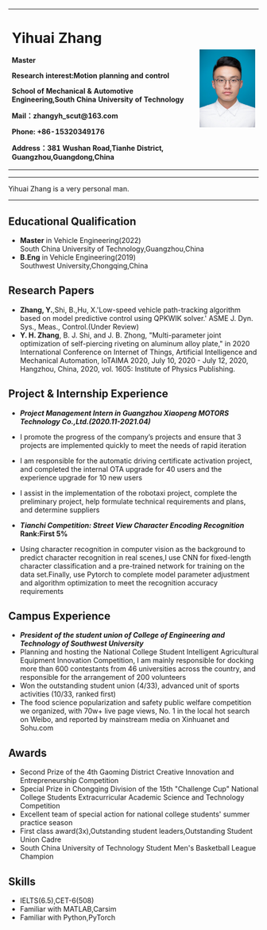 <div>
<table border="0">
  <tr>
    <td width="75%">
      <h1>Yihuai Zhang</h1>
      <p><b>Master</b></p>
      <p><b>Research interest:Motion planning and control</b></p>
      <p><b>School of Mechanical & Automotive Engineering,South China University of Technology</b></p>
      <p><b>Mail：zhangyh_scut@163.com</b></p>
      <p><b>Phone: +86-15320349176</b></p>
      <p><b>Address：381 Wushan Road,Tianhe District, Guangzhou,Guangdong,China</b></p>
    </td>
    <td width="25%">
      <img src="/yhzhang.jpg" width="100%">
    </td>
  </tr>
</table>
</div>


---

Yihuai Zhang is a very personal man.

---


## Educational Qualification
- **Master** in Vehicle Engineering(2022)<br />South China University of Technology,Guangzhou,China
- **B.Eng** in Vehicle Engineering(2019)<br />Southwest University,Chongqing,China

## Research Papers
- **Zhang, Y.**,Shi, B.,Hu, X.'Low-speed vehicle path-tracking algorithm based on model predictive control using QPKWIK solver.' ASME J. Dyn. Sys., Meas., Control.(Under Review)
- **Y. H. Zhang**, B. J. Shi, and J. B. Zhong, "Multi-parameter joint optimization of self-piercing riveting on aluminum alloy plate," in 2020 International Conference on Internet of Things, Artificial Intelligence and Mechanical Automation, IoTAIMA 2020, July 10, 2020 - July 12, 2020, Hangzhou, China, 2020, vol. 1605: Institute of Physics Publishing.

## Project & Internship Experience
- ***Project Management Intern in Guangzhou Xiaopeng MOTORS Technology Co.,Ltd.(2020.11-2021.04)***
- I promote the progress of the company’s projects and ensure that 3 projects are implemented quickly to meet the needs of rapid iteration
- I am responsible for the automatic driving certificate activation project, and completed the internal OTA upgrade for 40 users and the experience upgrade for 10 new users
- I assist in the implementation of the robotaxi project, complete the preliminary project, help formulate technical requirements and plans, and determine suppliers

- ***Tianchi Competition: Street View Character Encoding Recognition***  **Rank:First 5%**
- Using character recognition in computer vision as the background to predict character recognition in real scenes,I use CNN for fixed-length character classification and a pre-trained network for training on the data set.Finally, use Pytorch to complete model parameter adjustment and algorithm optimization to meet the recognition accuracy requirements

## Campus Experience
- ***President of the student union of College of Engineering and Technology of Southwest University***
- Planning and hosting the National College Student Intelligent Agricultural Equipment Innovation Competition, I am mainly responsible for docking more than 600 contestants from 46 universities across the country, and responsible for the arrangement of 200 volunteers
- Won the outstanding student union (4/33), advanced unit of sports activities (10/33, ranked first)
- The food science popularization and safety public welfare competition we organized, with 70w+ live page views, No. 1 in the local hot search on Weibo, and reported by mainstream media on Xinhuanet and Sohu.com

## Awards
- Second Prize of the 4th Gaoming District Creative Innovation and Entrepreneurship Competition
- Special Prize in Chongqing Division of the 15th "Challenge Cup" National College Students Extracurricular Academic Science and Technology Competition
- Excellent team of special action for national college students' summer practice season
- First class award(3x),Outstanding student leaders,Outstanding Student Union Cadre
- South China University of Technology Student Men's Basketball League Champion

## Skills
- IELTS(6.5),CET-6(508)
- Familiar with MATLAB,Carsim
- Familiar with Python,PyTorch
